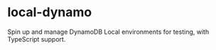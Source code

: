 # local-dynamo
Spin up and manage DynamoDB Local environments for testing, with TypeScript support.

